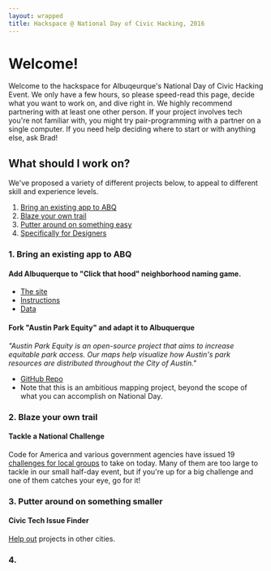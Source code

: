 ```yaml
---
layout: wrapped
title: Hackspace @ National Day of Civic Hacking, 2016
---
```


# Welcome!
Welcome to the hackspace for Albuqeurque's National Day of Civic Hacking Event. We only have a few hours, so please speed-read this page, decide what you want to work on, and dive right in. We highly recommend partnering with at least one other person. If your project involves tech you're not familiar with, you might try pair-programming with a partner on a single computer. If you need help deciding where to start or with anything else, ask Brad!

## What should I work on?
We've proposed a variety of different projects below, to appeal to different skill and experience levels. 

1. [Bring an existing app to ABQ](#port)
2. [Blaze your own trail](#blaze)
3. [Putter around on something easy](#putter)
4. [Specifically for Designers](#design)

<a name="port"></a>
### 1. Bring an existing app to ABQ

#### Add Albuquerque to "Click that hood" neighborhood naming game.
* [The site](http://click-that-hood.com/)
* [Instructions](https://github.com/codeforamerica/click_that_hood/wiki/How-to-add-a-city-to-Click-That-%E2%80%99Hood)
* [Data](https://www.cabq.gov/gis/geographic-information-systems-data)

#### Fork "Austin Park Equity" and adapt it to Albuquerque
*"Austin Park Equity is an open-source project that aims to increase equitable park access. Our maps help visualize how Austin's park resources are distributed throughout the City of Austin."*

* [GitHub Repo](https://github.com/open-austin/austin-park-equity)
* Note that this is an ambitious mapping project, beyond the scope of what you can accomplish on National Day. 

<a name="blaze"></a>
### 2. Blaze your own trail
#### Tackle a National Challenge
Code for America and various government agencies have issued 19 [challenges for local groups](https://www.codeforamerica.org/events/national-day-2016) to take on today. Many of them are too large to tackle in our small half-day event, but if you're up for a big challenge and one of them catches your eye, go for it!

<a name="putter"></a>
### 3. Putter around on something smaller

#### Civic Tech Issue Finder
[Help out](http://www.codeforamerica.org/geeks/civicissues) projects in other cities.

<a name="design"></a>
### 4. 
